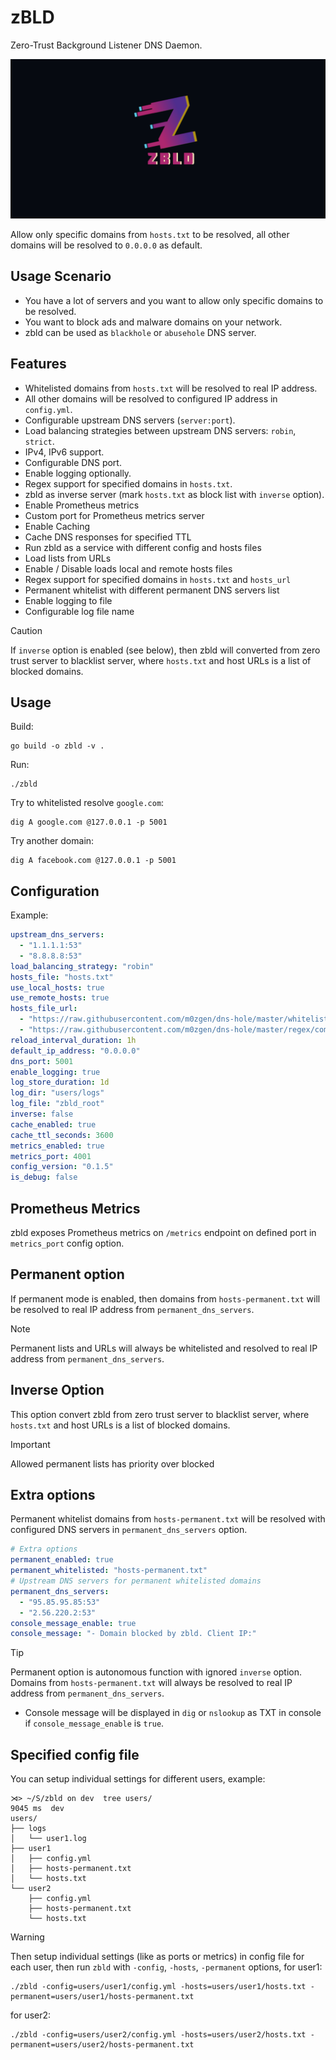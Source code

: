 # zBLD

Zero-Trust Background Listener DNS Daemon.

![zBLD as BlackHole Server](./docs/zbld_logo.png)

Allow only specific domains from `hosts.txt` to be resolved, 
all other domains will be resolved to `0.0.0.0` as default.

## Usage Scenario

- You have a lot of servers and you want to allow only specific domains to be resolved.
- You want to block ads and malware domains on your network.
- zbld can be used as `blackhole` or `abusehole` DNS server.

## Features

- Whitelisted domains from `hosts.txt` will be resolved to real IP address.
- All other domains will be resolved to configured IP address in `config.yml`.
- Configurable upstream DNS servers (`server:port`).
- Load balancing strategies between upstream DNS servers: `robin`, `strict`.
- IPv4, IPv6 support.
- Configurable DNS port.
- Enable logging optionally.
- Regex support for specified domains in `hosts.txt`.
- zbld as inverse server (mark `hosts.txt` as block list with `inverse` option).
- Enable Prometheus metrics
- Custom port for Prometheus metrics server
- Enable Caching
- Cache DNS responses for specified TTL
- Run zbld as a service with different config and hosts files
- Load lists from URLs
- Enable / Disable loads local and remote hosts files
- Regex support for specified domains in `hosts.txt` and `hosts_url`
- Permanent whitelist with different permanent DNS servers list
- Enable logging to file
- Configurable log file name
<!-- - Detecting DNS queries type: `A`, `AAAA`, `CNAME`, `TXT`, `MX`, `NS`, `PTR`, `SRV`, `SOA`, `CAA`, `ANY`. -->

> [!CAUTION]
> If `inverse` option is enabled (see below), then zbld will converted from zero trust server to blacklist server, where `hosts.txt` and host URLs
> is a list of blocked domains.

## Usage

Build:
```shell
go build -o zbld -v .
```

Run:
```shell
./zbld
```

Try to whitelisted resolve `google.com`:
```shell
dig A google.com @127.0.0.1 -p 5001
```

Try another domain:
```shell
dig A facebook.com @127.0.0.1 -p 5001
```

## Configuration

Example:
```yaml
upstream_dns_servers:
  - "1.1.1.1:53"
  - "8.8.8.8:53"
load_balancing_strategy: "robin"
hosts_file: "hosts.txt"
use_local_hosts: true
use_remote_hosts: true
hosts_file_url:
  - "https://raw.githubusercontent.com/m0zgen/dns-hole/master/whitelist.txt"
  - "https://raw.githubusercontent.com/m0zgen/dns-hole/master/regex/common-wl.txt"
reload_interval_duration: 1h
default_ip_address: "0.0.0.0"
dns_port: 5001
enable_logging: true
log_store_duration: 1d
log_dir: "users/logs"
log_file: "zbld_root"
inverse: false
cache_enabled: true
cache_ttl_seconds: 3600
metrics_enabled: true
metrics_port: 4001
config_version: "0.1.5"
is_debug: false
```

## Prometheus Metrics

zbld exposes Prometheus metrics on `/metrics` endpoint on defined port in `metrics_port` config option.

## Permanent option
If permanent mode is enabled, then domains from `hosts-permanent.txt` will be resolved to real IP address from `permanent_dns_servers`.

> [!NOTE]  
> Permanent lists and URLs will always be whitelisted and resolved to real IP address from `permanent_dns_servers`.

## Inverse Option
This option convert zbld from zero trust server to blacklist server, where `hosts.txt` and host URLs 
is a list of blocked domains.

> [!IMPORTANT]
> Allowed permanent lists has priority over blocked

## Extra options

Permanent whitelist domains from `hosts-permanent.txt` will be resolved with configured DNS servers in `permanent_dns_servers` option.

```yaml
# Extra options
permanent_enabled: true
permanent_whitelisted: "hosts-permanent.txt"
# Upstream DNS servers for permanent whitelisted domains
permanent_dns_servers:
  - "95.85.95.85:53"
  - "2.56.220.2:53"
console_message_enable: true
console_message: "- Domain blocked by zbld. Client IP:"
```

> [!TIP]
> Permanent option is autonomous function with ignored `inverse` option. 
Domains from `hosts-permanent.txt` will always be resolved to real IP address from `permanent_dns_servers`.

* Console message will be displayed in `dig` or `nslookup` as TXT in console if `console_message_enable` is `true`.

## Specified config file

You can setup individual settings for different users, example:

```text
⋊> ~/S/zbld on dev  tree users/                                                                                                          9045 ms  dev 
users/
├── logs
│   └── user1.log
├── user1
│   ├── config.yml
│   ├── hosts-permanent.txt
│   └── hosts.txt
└── user2
    ├── config.yml
    ├── hosts-permanent.txt
    └── hosts.txt
```

> [!WARNING]  
> Then setup individual settings (like as ports or metrics) in config file for each user, then run `zbld` with `-config`,
> `-hosts`, `-permanent` options, for user1:

```shell
./zbld -config=users/user1/config.yml -hosts=users/user1/hosts.txt -permanent=users/user1/hosts-permanent.txt
```
for user2:
```shell
./zbld -config=users/user2/config.yml -hosts=users/user2/hosts.txt -permanent=users/user2/hosts-permanent.txt
```
